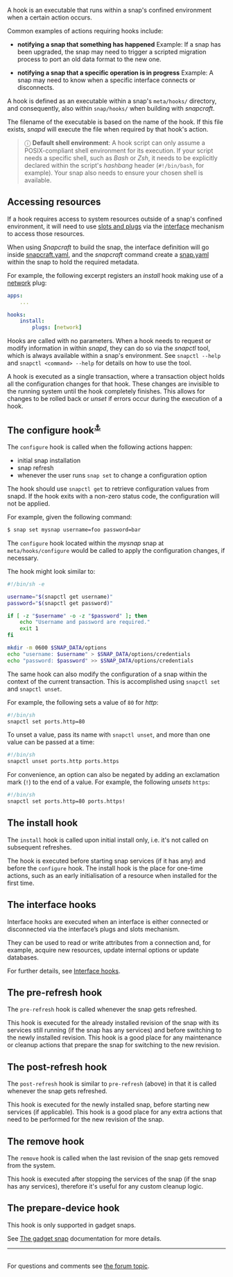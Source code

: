A hook is an executable that runs within a snap's confined environment when a certain action occurs.

Common examples of actions requiring hooks include:

- **notifying a snap that something has happened**
     Example: If a snap has been upgraded, the snap may need to trigger a scripted migration process to port an old data format to the new one.

- **notifying a snap that a specific operation is in progress**
     Example: A snap may need to know when a specific interface connects or disconnects.

A hook is defined as an executable within a snap's `meta/hooks/` directory, and consequently, also within `snap/hooks/` when building with *snapcraft*.

The filename of the executable is based on the name of the hook. If this file exists, *snapd* will execute the file when required by that hook's action.
 
> ⓘ **Default shell environment**: A hook script can only assume a POSIX-compliant shell environment for its execution. If your script needs a specific shell, such as *Bash* or *Zsh*, it needs to be explicitly declared within the script's *hashbang* header (`#!/bin/bash`, for example). Your snap also needs to ensure your chosen shell is available. 

## Accessing resources

If a hook requires access to system resources outside of a snap's confined environment, it will need to use [slots and plugs](interface-management.md#slots-plugs) via the [interface](interface-management.md) mechanism to access those resources.

When using *Snapcraft* to build the snap, the interface definition will go inside [snapcraft.yaml](the-snapcraft-format.md), and the *snapcraft* command create a [snap.yaml](the-snap-format.md) within the snap to hold the required metadata.

For example, the following excerpt registers an _install_ hook making use of a [network](/t/the-network-interface/7880) plug:

```yaml
apps:
    ...

hooks:
    install:
        plugs: [network]
```

Hooks are called with no parameters. When a hook needs to request or modify information in within *snapd*,  they can do so via the *snapctl* tool, which is always available within a snap's environment. See `snapctl --help` and `snapctl <command> --help` for details on how to use the tool.

A hook is executed as a single transaction, where a transaction object holds all the configuration changes for that hook. These changes are invisible to the running system until the hook completely finishes. This allows for changes to be rolled back or *unset* if errors occur during the execution of a hook.

<h2 id='heading--the-configure-hook'>The configure hook<sup><a href='#heading--the-configure-hook'>⚓</a></sup></h2>

The `configure` hook is called when the following actions happen:
- initial snap installation
- snap refresh
- whenever the user runs `snap set` to change a configuration option

The hook should use `snapctl get` to retrieve configuration values from snapd. If the hook exits with a non-zero status code, the configuration will not be applied.

For example, given the following command:

```bash
$ snap set mysnap username=foo password=bar
```

The `configure` hook located within the _mysnap_ snap at `meta/hooks/configure` would be called to apply the configuration changes, if necessary.

The hook might look similar to:

```sh
#!/bin/sh -e

username="$(snapctl get username)"
password="$(snapctl get password)"

if [ -z "$username" -o -z "$password" ]; then
    echo "Username and password are required."
    exit 1
fi

mkdir -m 0600 $SNAP_DATA/options
echo "username: $username" > $SNAP_DATA/options/credentials
echo "password: $password" >> $SNAP_DATA/options/credentials
```

The same hook can also modify the configuration of a snap within the context of the current transaction. This is accomplished using `snapctl set` and `snapctl unset`. 

For example, the following sets a value of `80` for *http*:

```sh
#!/bin/sh
snapctl set ports.http=80
```

To unset a value, pass its name with `snapctl unset`, and more than one value can be passed at a time:

```sh
#!/bin/sh
snapctl unset ports.http ports.https
```

For convenience, an option can also be negated by adding an exclamation mark (`!`) to the end of a value. For example, the following *unsets* `https`: 

```sh
#!/bin/sh
snapctl set ports.http=80 ports.https!
```

## The install hook

The `install` hook is called upon initial install only, i.e. it's not called on subsequent refreshes.

The hook is executed before starting snap services (if it has any) and before the `configure` hook. The install hook is the place for one-time actions, such as an early initialisation of a resource when installed for the first time.

## The interface hooks

Interface hooks are executed when an interface is either connected or disconnected via the interface’s plugs and slots mechanism.

They can be used to read or write attributes from a connection and, for example, acquire new resources, update internal options or update databases.

For further details, see [Interface hooks](/t/interface-hooks/8214).

## The pre-refresh hook

The `pre-refresh` hook is called whenever the snap gets refreshed.

This hook is executed for the already installed revision of the snap with its services still running (if the snap has any services) and before switching to the newly installed revision. This hook is a good place for any maintenance or cleanup actions that prepare the snap for switching to the new revision.

## The post-refresh hook

The `post-refresh` hook is similar to `pre-refresh` (above) in that it is called whenever the snap gets refreshed.

This hook is executed for the newly installed snap, before starting new services (if applicable). This hook is a good place for any extra actions that need to be performed for the new revision of the snap.

## The remove hook

The `remove` hook is called when the last revision of the snap gets removed from the system.

This hook is executed after stopping the services of the snap (if the snap has any services), therefore it's useful for any custom cleanup logic.

## The prepare-device hook

This hook is only supported in gadget snaps.

See [The gadget snap](the-gadget-snap.md) documentation for more details.<br><hr><br><div class='footer'>For questions and comments see <a href='https://forum.snapcraft.io/t/supported-snap-hooks/3795'>the forum topic</a>.